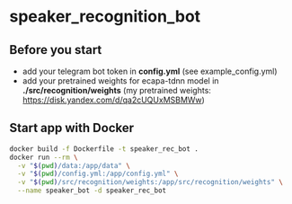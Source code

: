# speaker_recognition_bot

## Before you start 
- add your telegram bot token in **config.yml** (see example_config.yml)
- add your pretrained weights for ecapa-tdnn model in **./src/recognition/weights** (my pretrained weights: https://disk.yandex.com/d/qa2cUQUxMSBMWw)

## Start app with Docker
```bash
docker build -f Dockerfile -t speaker_rec_bot .  
docker run --rm \
  -v "$(pwd)/data:/app/data" \
  -v "$(pwd)/config.yml:/app/config.yml" \
  -v "$(pwd)/src/recognition/weights:/app/src/recognition/weights" \
  --name speaker_bot -d speaker_rec_bot
```
